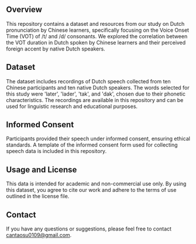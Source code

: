 ## Overview
This repository contains a dataset and resources from our study on Dutch pronunciation by Chinese learners, specifically focusing on the Voice Onset Time (VOT) of /t/ and /d/ consonants. We explored the correlation between the VOT duration in Dutch spoken by Chinese learners and their perceived foreign accent by native Dutch speakers.

## Dataset
The dataset includes recordings of Dutch speech collected from ten Chinese participants and ten native Dutch speakers. The words selected for this study were 'later', 'lader', 'tak', and 'dak', chosen due to their phonetic characteristics. The recordings are available in this repository and can be used for linguistic research and educational purposes.

## Informed Consent
Participants provided their speech under informed consent, ensuring ethical standards. A template of the informed consent form used for collecting speech data is included in this repository.

## Usage and License
This data is intended for academic and non-commercial use only. By using this dataset, you agree to cite our work and adhere to the terms of use outlined in the license file. 

## Contact
If you have any questions or suggestions, please feel free to contact cantaosu0109@gmail.com.


